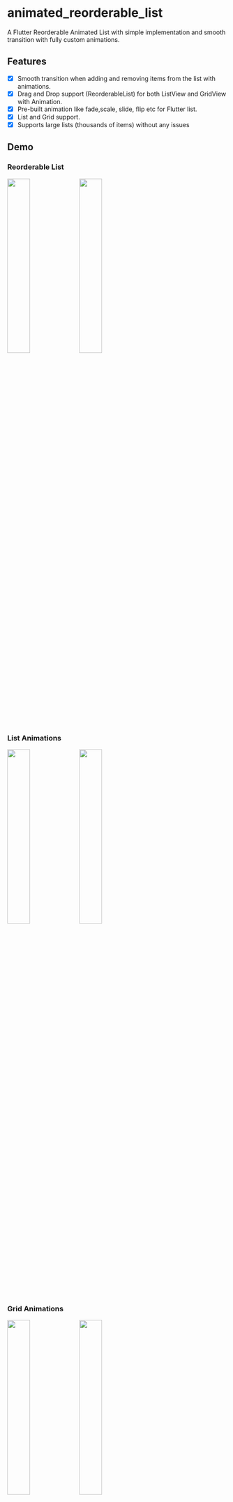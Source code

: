 # animated_reorderable_list

A Flutter Reorderable Animated List with simple implementation and smooth transition with fully
custom animations.

## Features

- [x] Smooth transition when adding and removing items from the list with animations.
- [x] Drag and Drop support (ReorderableList) for both ListView and GridView with Animation.
- [x] Pre-built animation like fade,scale, slide, flip etc for Flutter list.
- [x] List and Grid support.
- [x] Supports large lists (thousands of items) without any issues

## Demo

### Reorderable List

<img src="gif/reorderable-grid.gif" width="32%"> <img src="gif/reorderable-list.gif" width="32%">

### List Animations

<img src="gif/demo.gif" width="32%"> <img src="gif/demo1.gif" width="32%"> 

### Grid Animations

<img src="gif/demo2.gif" width="32%"> <img src="gif/demo3.gif" width="32%">

_Above: The included example app._

## How to use it?

[Sample](https://github.com/canopas/animated_reorderable_list/tree/main/example) app demonstrates
how simple the usage of the library actually is.

The package contains:

Two **AnimatedList** -  `AnimatedListView` and `AnimatedGridView` for animations for item insertion
and removal with fully customizations.

Two **AnimatedReorderableList** - `AnimatedReorderableListView` and `AnimatedReorderableGridView`
adds reordering support to its items in above list.

----------------------------------------------------------------------

In the pubspec.yaml of your flutter project, add the following dependency:

```
dependencies:
  animated_reorderable_list: <latest_version>
```

----------------------------------------------------------------------


In your library add the following import:

```
import 'package:animated_reorderable_list/animated_reorderable_list.dart';

```
----------------------------------------------------------------------


## Basic usage

### AnimatedReorderableGridView
---------------------------------------------------------

```dart
          AnimatedReorderableGridView(
                        items: list,
                        scrollDirection: Axis.vertical,
                        itemBuilder: (BuildContext context, int index) {
                          return ItemCard(
                              key: Key(list[index].name),
                              index: list[index].index);
                        },
                        sliverGridDelegate:
                            const SliverGridDelegateWithFixedCrossAxisCount(
                                crossAxisCount: 4),
                        enterTransition: [FadeIn(), ScaleIn()],
                        exitTransition:  [SlideIn()],
                        insertDuration: const Duration(milliseconds: 300),
                        removeDuration: const Duration(milliseconds: 300),
                        onReorder: (int oldIndex, int newIndex) {
                          setState(() {
                            final User user = list.removeAt(oldIndex);
                            list.insert(newIndex, user);
                          });
                        },
                      )

```

### AnimatedReorderableListView
---------------------------------------------------------

```dart
 AnimatedReorderableListView(
                        items: list,
                        itemBuilder: (BuildContext context, int index) {
                          return ItemTile(
                              key: Key(list[index].name),
                              index: list[index].index);
                        },
                        enterTransition: [FlipInX(), ScaleIn()],,
                        exitTransition: [SlideInLeft()]
                        insertDuration: const Duration(milliseconds: 300),
                        removeDuration: const Duration(milliseconds: 300),
                        onReorder: (int oldIndex, int newIndex) {
                          setState(() {
                            final User user = list.removeAt(oldIndex);
                            list.insert(newIndex, user);
                          });
                        },
                       ),

```

### AnimatedListView
---------------------------------------------------------

```dart
              AnimatedListView(
                        items: list,
                        itemBuilder: (BuildContext context, int index) {
                          return ItemTile(
                              key: Key(list[index].name),
                              index: list[index].index);
                        },
                        enterTransition: [FadeIn(), ScaleIn()],
                        exitTransition:  [SlideIn()],
                        insertDuration: const Duration(milliseconds: 300),
                        removeDuration: const Duration(milliseconds: 300),
                      ),

```

### AnimatedGridView
---------------------------------------------------------

```dart
                AnimatedGridView(
                        items: list,
                        scrollDirection: Axis.vertical,
                        itemBuilder: (BuildContext context, int index) {
                          return ItemCard(
                              key: Key(list[index].name),
                              index: list[index].index);
                        },
                        sliverGridDelegate:
                            const SliverGridDelegateWithFixedCrossAxisCount(
                                crossAxisCount: 4),
                        enterTransition: [FadeIn(), ScaleIn()],
                        exitTransition:  [SlideIn()],
                        insertDuration: const Duration(milliseconds: 300),
                        removeDuration: const Duration(milliseconds: 300),
                      )
```

Basics
=================================================================================================
To apply animation, while inserting or removing item, specify a list of animation:

``` dart
    enterTransition: [FadeIn(), ScaleIn()],
    exitTransition:  [SlideIn()],
```
If not specified, then default `FadeIn()` animation will be applied.

Delay, duration, curve
----------------------------------------

Animation have optional `delay`, `duration`, and `curve` parameters. Animations run
in parallel, but you can use a `delay` to run them sequentially:

``` dart
                    enterTransition: [
                       FadeIn(
                              duration: const Duration(milliseconds: 300),
                              delay: const Duration(milliseconds: 100)),
                          ScaleIn(
                              duration: const Duration(milliseconds: 500),
                              curve: Curves.bounceInOut)
                        ],
```

If a specific duration is provided for the animation, it will run for that specified duration. However, if both `insertDuration` and `removeDuration` are specified, the animation will run for the specified `insertDuration` and `removeDuration`. 
If both are not specified, the default duration for the animation will be set to `Duration(milliseconds: 300)`.

Custom AnimationBuilder
----------------------------------------
``` dart
                        insertItemBuilder: (Widget child, Animation<double> animation){
                                 return ScaleTransition(
                                       scale: animation,
                                       child: child,
                                     );
                                    },
                                    
                        removeItemBuilder: (Widget child, Animation<double> animation){
                                     return ScaleTransition(
                                       scale: animation,
                                       child: child,
                                     );
                                    },
```
If you don't want to use built in built-in animation, then you can add custom `insertItemBuilder` and `removeItemBuilder` where child is the widget that is return by `itemBuilder` callback.
If a custom `insertItemBuilder` is provided, it will override the `enterTransition` and if `removeItemBuilder` is provided, then it will override `exitTransition`.


## Bugs and Feedback

For bugs, questions and discussions please use
the [Github Issues](https://github.com/canopas/animated_reorderable_list/issues).

## Credits

**animated_reorderable_list** is owned and maintained by the [Canopas team](https://canopas.com/).
You can follow them on Twitter at [@canopassoftware](https://twitter.com/canopassoftware) for
project updates and releases.

Inspired by [recyclerview-animators](https://github.com/wasabeef/recyclerview-animators) in Android.



